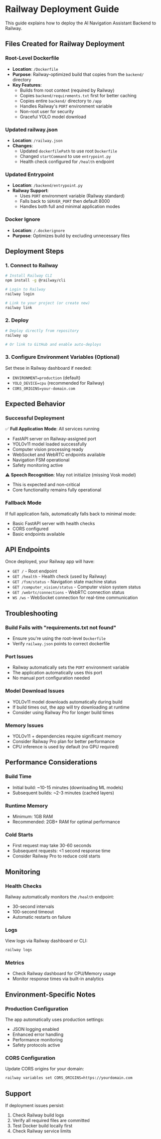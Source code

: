 # Railway Deployment Guide

This guide explains how to deploy the AI Navigation Assistant Backend to Railway.

## Files Created for Railway Deployment

### Root-Level Dockerfile
- **Location**: `/Dockerfile`
- **Purpose**: Railway-optimized build that copies from the `backend/` directory
- **Key Features**:
  - Builds from root context (required by Railway)
  - Copies `backend/requirements.txt` first for better caching
  - Copies entire `backend/` directory to `/app`
  - Handles Railway's `PORT` environment variable
  - Non-root user for security
  - Graceful YOLO model download

### Updated railway.json
- **Location**: `/railway.json`
- **Changes**:
  - Updated `dockerfilePath` to use root `Dockerfile`
  - Changed `startCommand` to use `entrypoint.py`
  - Health check configured for `/health` endpoint

### Updated Entrypoint
- **Location**: `/backend/entrypoint.py`
- **Railway Support**:
  - Uses `PORT` environment variable (Railway standard)
  - Falls back to `SERVER_PORT` then default 8000
  - Handles both full and minimal application modes

### Docker Ignore
- **Location**: `/.dockerignore`
- **Purpose**: Optimizes build by excluding unnecessary files

## Deployment Steps

### 1. Connect to Railway
```bash
# Install Railway CLI
npm install -g @railway/cli

# Login to Railway
railway login

# Link to your project (or create new)
railway link
```

### 2. Deploy
```bash
# Deploy directly from repository
railway up

# Or link to GitHub and enable auto-deploys
```

### 3. Configure Environment Variables (Optional)
Set these in Railway dashboard if needed:
- `ENVIRONMENT=production` (default)
- `YOLO_DEVICE=cpu` (recommended for Railway)
- `CORS_ORIGINS=your-domain.com`

## Expected Behavior

### Successful Deployment
✅ **Full Application Mode**: All services running
- FastAPI server on Railway-assigned port
- YOLOv11 model loaded successfully
- Computer vision processing ready
- WebSocket and WebRTC endpoints available
- Navigation FSM operational
- Safety monitoring active

⚠️ **Speech Recognition**: May not initialize (missing Vosk model)
- This is expected and non-critical
- Core functionality remains fully operational

### Fallback Mode
If full application fails, automatically falls back to minimal mode:
- Basic FastAPI server with health checks
- CORS configured
- Basic endpoints available

## API Endpoints

Once deployed, your Railway app will have:
- `GET /` - Root endpoint
- `GET /health` - Health check (used by Railway)
- `GET /fsm/status` - Navigation state machine status
- `GET /computer_vision/status` - Computer vision system status
- `GET /webrtc/connections` - WebRTC connection status
- `WS /ws` - WebSocket connection for real-time communication

## Troubleshooting

### Build Fails with "requirements.txt not found"
- Ensure you're using the root-level `Dockerfile`
- Verify `railway.json` points to correct dockerfile

### Port Issues
- Railway automatically sets the `PORT` environment variable
- The application automatically uses this port
- No manual port configuration needed

### Model Download Issues
- YOLOv11 model downloads automatically during build
- If build times out, the app will try downloading at runtime
- Consider using Railway Pro for longer build times

### Memory Issues
- YOLOv11 + dependencies require significant memory
- Consider Railway Pro plan for better performance
- CPU inference is used by default (no GPU required)

## Performance Considerations

### Build Time
- Initial build: ~10-15 minutes (downloading ML models)
- Subsequent builds: ~2-3 minutes (cached layers)

### Runtime Memory
- Minimum: 1GB RAM
- Recommended: 2GB+ RAM for optimal performance

### Cold Starts
- First request may take 30-60 seconds
- Subsequent requests: <1 second response time
- Consider Railway Pro to reduce cold starts

## Monitoring

### Health Checks
Railway automatically monitors the `/health` endpoint:
- 30-second intervals
- 100-second timeout
- Automatic restarts on failure

### Logs
View logs via Railway dashboard or CLI:
```bash
railway logs
```

### Metrics
- Check Railway dashboard for CPU/Memory usage
- Monitor response times via built-in analytics

## Environment-Specific Notes

### Production Configuration
The app automatically uses production settings:
- JSON logging enabled
- Enhanced error handling
- Performance monitoring
- Safety protocols active

### CORS Configuration
Update CORS origins for your domain:
```bash
railway variables set CORS_ORIGINS=https://yourdomain.com
```

## Support

If deployment issues persist:
1. Check Railway build logs
2. Verify all required files are committed
3. Test Docker build locally first
4. Check Railway service limits